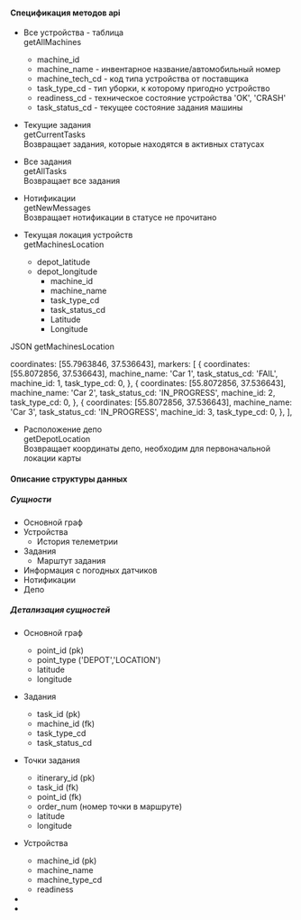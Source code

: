 #### Спецификация методов api


* Все устройства - таблица\
getAllMachines
    * machine_id
    * machine_name - инвентарное название/автомобильный номер
    * machine_tech_cd - код типа устройства от поставщика 
    * task_type_cd - тип уборки, к которому пригодно устройство
    * readiness_cd - техническое состояние устройства 'OK', 'CRASH'
    * task_status_cd - текущее состояние задания машины 

* Текущие задания\
getCurrentTasks \
Возвращает задания, которые находятся в активных статусах

* Все задания\
getAllTasks\
Возвращает все задания

* Нотификации\
getNewMessages\
Возвращает нотификации в статусе не прочитано
 

* Текущая локация устройств\
getMachinesLocation 
    * depot_latitude
    * depot_longitude
        * machine_id
        * machine_name
        * task_type_cd
        * task_status_cd
        * Latitude
        * Longitude
        
JSON getMachinesLocation

coordinates: [55.7963846, 37.536643],
markers: [
  {
    coordinates: [55.8072856, 37.536643],
    machine_name: 'Car 1',
    task_status_cd: 'FAIL',
    machine_id: 1,
    task_type_cd: 0,
  },
  {
    coordinates: [55.8072856, 37.536643],
    machine_name: 'Car 2',
    task_status_cd: 'IN_PROGRESS',
    machine_id: 2,
    task_type_cd: 0,
  },
  {
    coordinates: [55.8072856, 37.536643],
    machine_name: 'Car 3',
    task_status_cd: 'IN_PROGRESS',
    machine_id: 3,
    task_type_cd: 0,
  },
],       


* Расположение депо\
getDepotLocation\
Возвращает координаты депо, необходим для первоначальной локации карты




#### Описание структуры данных

##### Сущности
* Основной граф
* Устройства
    * История телеметрии 
* Задания
    * Марштут задания
* Информация с погодных датчиков
* Нотификации
* Депо

##### Детализация сущностей
* Основной граф
    * point_id (pk)
    * point_type ('DEPOT','LOCATION')
    * latitude
    * longitude

* Задания
    * task_id (pk)
    * machine_id (fk)
    * task_type_cd
    * task_status_cd

* Точки задания
    * itinerary_id (pk)
    * task_id  (fk)
    * point_id (fk)
    * order_num (номер точки в маршруте)
    * latitude
    * longitude    
   
* Устройства
    * machine_id (pk)
    * machine_name
    * machine_type_cd
    * readiness 
 
 *
 
 *
